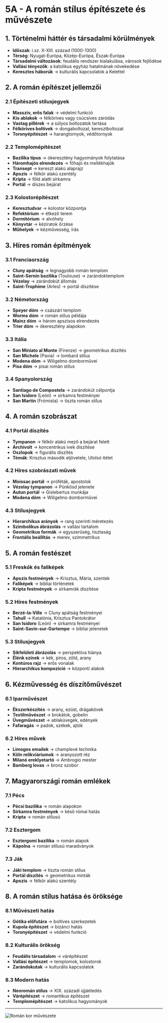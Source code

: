 # 5A - A román stílus építészete és művészete

## 1. Történelmi háttér és társadalmi körülmények
- **Időszak**: i.sz. X-XIII. század (1000-1300)
- **Térség**: Nyugat-Európa, Közép-Európa, Észak-Európa
- **Társadalmi változások**: feudális rendszer kialakulása, városok fejlődése
- **Vallási tényezők**: a katolikus egyház hatalmának növekedése
- **Keresztes háborúk** → kulturális kapcsolatok a Kelettel

## 2. A román építészet jellemzői

### 2.1 Építészeti stílusjegyek
- **Masszív, erős falak** → védelmi funkció
- **Kis ablakok** → félköríves vagy csúcsíves záródás
- **Vastag pillérek** → a súlyos boltozatok tartása
- **Félköríves boltívek** → dongaboltozat, keresztboltozat
- **Toronyépítészet** → harangtornyok, védőtornyok

### 2.2 Templomépítészet
- **Bazilika típus** → ókeresztény hagyományok folytatása
- **Háromhajós elrendezés** → főhajó és mellékhajók
- **Transept** → kereszt alakú alaprajz
- **Apszis** → félkör alakú szentély
- **Kripta** → föld alatti sírkamra
- **Portál** → díszes bejárat

### 2.3 Kolostorépítészet
- **Keresztudvar** → kolostor központja
- **Refektórium** → étkező terem
- **Dormitórium** → alvóhely
- **Könyvtár** → kéziratok őrzése
- **Műhelyek** → kézművesség, írás

## 3. Híres román építmények

### 3.1 Franciaország
- **Cluny apátság** → legnagyobb román templom
- **Saint-Sernin bazilika** (Toulouse) → zarándoktemplom
- **Vézelay** → zarándokút állomás
- **Saint-Trophime** (Arles) → portál díszítése

### 3.2 Németország
- **Speyer dóm** → császári templom
- **Worms dóm** → román stílus példája
- **Mainz dóm** → három apszisos elrendezés
- **Trier dóm** → ókeresztény alapokon

### 3.3 Itália
- **San Miniato al Monte** (Firenze) → geometrikus díszítés
- **San Michele** (Pavia) → lombard stílus
- **Modena dóm** → Wiligelmo domborművei
- **Pisa dóm** → pisai román stílus

### 3.4 Spanyolország
- **Santiago de Compostela** → zarándokút célpontja
- **San Isidoro** (León) → sírkamra festményei
- **San Martín** (Frómista) → tiszta román stílus

## 4. A román szobrászat

### 4.1 Portál díszítés
- **Tympanon** → félkör alakú mező a bejárat felett
- **Archivolt** → koncentrikus ívek díszítése
- **Oszlopok** → figurális díszítés
- **Témák**: Krisztus második eljövetele, Utolsó ítélet

### 4.2 Híres szobrászati művek
- **Moissac portál** → próféták, apostolok
- **Vézelay tympanon** → Pünkösd jelenete
- **Autun portál** → Gislebertus munkája
- **Modena dóm** → Wiligelmo domborművei

### 4.3 Stílusjegyek
- **Hierarchikus arányok** → rang szerinti méretezés
- **Szimbolikus ábrázolás** → vallási tartalom
- **Geometrikus formák** → egyszerűség, tisztaság
- **Frontális beállítás** → merev, szimmetrikus

## 5. A román festészet

### 5.1 Freskók és faliképek
- **Apszis festmények** → Krisztus, Mária, szentek
- **Faliképek** → bibliai történetek
- **Kripta festmények** → sírkamrák díszítése

### 5.2 Híres festmények
- **Berzé-la-Ville** → Cluny apátság festményei
- **Tahull** → Katalónia, Krisztus Pantokrátor
- **San Isidoro** (León) → sírkamra festményei
- **Saint-Savin-sur-Gartempe** → bibliai jelenetek

### 5.3 Stílusjegyek
- **Síkfelületi ábrázolás** → perspektíva hiánya
- **Élénk színek** → kék, piros, zöld, arany
- **Kontúros rajz** → erős vonalak
- **Hierarchikus kompozíció** → központi alakok

## 6. Kézművesség és díszítőművészet

### 6.1 Iparművészet
- **Ékszerkészítés** → arany, ezüst, drágakövek
- **Textilművészet** → brokátok, gobelin
- **Üvegművészet** → ablaküvegek, edények
- **Fafaragás** → padok, székek, ajtók

### 6.2 Híres művek
- **Limoges emailek** → champlevé technika
- **Köln relikviáriumok** → aranyozott réz
- **Milanó ereklyetartó** → Ambrogio mester
- **Bamberg lovas** → bronz szobor

## 7. Magyarországi román emlékek

### 7.1 Pécs
- **Pécsi bazilika** → román alapokon
- **Sírkamra festmények** → késő római hatás
- **Kripta** → román stílusú

### 7.2 Esztergom
- **Esztergomi bazilika** → román alapok
- **Kápolna** → román stílusú maradványok

### 7.3 Ják
- **Jáki templom** → tiszta román stílus
- **Portál díszítés** → geometrikus minták
- **Apszis** → félkör alakú szentély

## 8. A román stílus hatása és öröksége

### 8.1 Művészeti hatás
- **Gótika előfutára** → boltíves szerkezetek
- **Kupola építészet** → bizánci hatás
- **Toronyépítészet** → védelmi funkció

### 8.2 Kulturális örökség
- **Feudális társadalom** → várépítészet
- **Vallási építészet** → templomok, kolostorok
- **Zarándokutak** → kulturális kapcsolatok

### 8.3 Modern hatás
- **Neoromán stílus** → XIX. századi újjáéledés
- **Várépítészet** → romantikus építészet
- **Templomépítészet** → katolikus hagyományok

---

![Román kor művészete](../base/kepek/images/5_A%20román%20kor%20művészete_KÉP.png)
